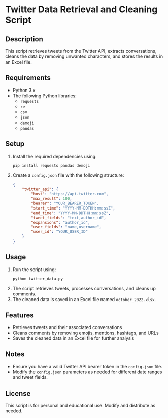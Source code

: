 # Twitter Data Retrieval and Cleaning Script

## Description
This script retrieves tweets from the Twitter API, extracts conversations, cleans the data by removing unwanted characters, and stores the results in an Excel file.

## Requirements
- Python 3.x
- The following Python libraries:
  - `requests`
  - `re`
  - `csv`
  - `json`
  - `demoji`
  - `pandas`

## Setup
1. Install the required dependencies using:
   ```bash
   pip install requests pandas demoji
   ```
2. Create a `config.json` file with the following structure:
   ```json
   {
       "twitter_api": {
           "host": "https://api.twitter.com",
           "max_result": 100,
           "bearer": "YOUR_BEARER_TOKEN",
           "start_time": "YYYY-MM-DDTHH:mm:ssZ",
           "end_time": "YYYY-MM-DDTHH:mm:ssZ",
           "tweet_fields": "text,author_id",
           "expansions": "author_id",
           "user_fields": "name,username",
           "user_id": "YOUR_USER_ID"
       }
   }
   ```

## Usage
1. Run the script using:
   ```bash
   python twitter_data.py
   ```
2. The script retrieves tweets, processes conversations, and cleans up comments.
3. The cleaned data is saved in an Excel file named `october_2022.xlsx`.

## Features
- Retrieves tweets and their associated conversations
- Cleans comments by removing emojis, mentions, hashtags, and URLs
- Saves the cleaned data in an Excel file for further analysis

## Notes
- Ensure you have a valid Twitter API bearer token in the `config.json` file.
- Modify the `config.json` parameters as needed for different date ranges and tweet fields.

## License
This script is for personal and educational use. Modify and distribute as needed.

